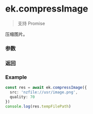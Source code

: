 # ek.compressImage

> <Icon type="success" /> 支持 Promise

压缩图片。

### 参数

<Props :data="props" options />

### 返回

<Results :data="results" />

### Example

```ts
const res = await ek.compressImage({
  src: 'nzfile://usr/image.png',
  quality: 70
})
console.log(res.tempFilePath)
```

<script setup>
const props = [
    {
        name: "src", 
        type: "string",
        default: "",
        required: true, 
        desc: "图片的路径，支持本地路径、代码包路径", 
        version: "0.1.0"
    },
    {
        name: "quality", 
        type: "number",
        default: "",
        required: false, 
        desc: "压缩质量，范围0～100，数值越小，质量越低，压缩率越高", 
        version: "0.1.0"
    },
]

const results = [
  {
    name: 'tempFilePath',
    type: 'string',
    desc: '压缩后图片的临时文件路径 (本地路径)，jpg 格式',
    version: '0.1.0',
  },
]
</script>
